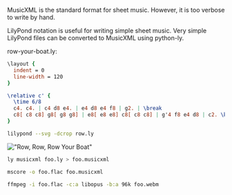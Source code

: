 MusicXML is the standard format for sheet music. However, it is too verbose to write by hand.

LilyPond notation is useful for writing simple sheet music. Very simple LilyPond files can be converted to MusicXML using python-ly.

row-your-boat.ly:

```lilypond
\layout {
  indent = 0
  line-width = 120
}

\relative c' {
  \time 6/8
  c4. c4. | c4 d8 e4. | e4 d8 e4 f8 | g2. | \break
  c8[ c8 c8] g8[ g8 g8] | e8[ e8 e8] c8[ c8 c8] | g'4 f8 e4 d8 | c2. \bar "|."
}
```

```sh
lilypond --svg -dcrop row.ly
```

!["Row, Row, Row Your Boat"](https://github.com/user-attachments/assets/4bf6f562-0d5c-46de-b6b0-c0dbede92080)

```sh
ly musicxml foo.ly > foo.musicxml
```

```sh
mscore -o foo.flac foo.musicxml
```

```sh
ffmpeg -i foo.flac -c:a libopus -b:a 96k foo.webm
```
